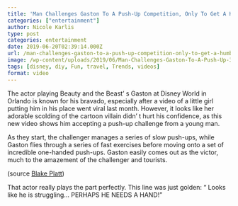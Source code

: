 ```yaml
---
title: 'Man Challenges Gaston To A Push-Up Competition, Only To Get A Humbling Surprise'
categories: ["entertainment"]
author: Nicole Karlis
type: post
categories: entertainment
date: 2019-06-20T02:39:14.000Z
url: /man-challenges-gaston-to-a-push-up-competition-only-to-get-a-humbling-surprise/
image: /wp-content/uploads/2019/06/Man-Challenges-Gaston-To-A-Push-Up-370x208.jpg
tags: [disney, diy, Fun, travel, Trends, videos]
format: video
---
```


The actor playing Beauty and the Beast’ s Gaston at Disney World in Orlando is known for his bravado, especially after a video of a little girl putting him in his place went viral last month. However, it looks like her adorable scolding of the cartoon villain didn’ t hurt his confidence, as this new video shows him accepting a push-up challenge from a young man.

As they start, the challenger manages a series of slow push-ups, while Gaston flies through a series of fast exercises before moving onto a set of incredible one-handed push-ups. Gaston easily comes out as the victor, much to the amazement of the challenger and tourists.

(source [Blake Platt](https://web.archive.org/web/20150109192033/https://www.youtube.com/channel/UCKJLfKketNTKb_NMMvC_6Qw))

That actor really plays the part perfectly. This line was just golden: “ Looks like he is struggling… PERHAPS HE NEEDS A HAND!”
